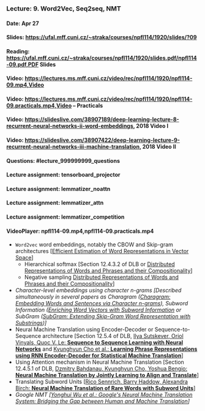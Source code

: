 ### Lecture: 9. Word2Vec, Seq2seq, NMT
#### Date: Apr 27
#### Slides: https://ufal.mff.cuni.cz/~straka/courses/npfl114/1920/slides/?09
#### Reading: https://ufal.mff.cuni.cz/~straka/courses/npfl114/1920/slides.pdf/npfl114-09.pdf,PDF Slides
#### Video: https://lectures.ms.mff.cuni.cz/video/rec/npfl114/1920/npfl114-09.mp4,Video
#### Video: https://lectures.ms.mff.cuni.cz/video/rec/npfl114/1920/npfl114-09.practicals.mp4,Video – Practicals
#### Video: https://slideslive.com/38907189/deep-learning-lecture-8-recurrent-neural-networks-ii-word-embeddings, 2018 Video I
#### Video: https://slideslive.com/38907422/deep-learning-lecture-9-recurrent-neural-networks-iii-machine-translation, 2018 Video II
#### Questions: #lecture_999999999_questions
#### Lecture assignment: tensorboard_projector
#### Lecture assignment: lemmatizer_noattn
#### Lecture assignment: lemmatizer_attn
#### Lecture assignment: lemmatizer_competition
#### VideoPlayer: npfl114-09.mp4,npfl114-09.practicals.mp4

- `Word2vec` word embeddings, notably the CBOW and Skip-gram architectures [[Efficient Estimation of Word Representations in Vector Space](https://arxiv.org/abs/1301.3781)]
  - Hierarchical softmax [Section 12.4.3.2 of DLB or [Distributed Representations of Words and Phrases and their Compositionality](https://arxiv.org/abs/1310.4546)]
  - Negative sampling [Distributed Representations of Words and Phrases and their Compositionality](https://arxiv.org/abs/1310.4546)]
- _Character-level embeddings using character n-grams [Described simultaneously in several papers as Charagram ([Charagram: Embedding Words and Sentences via Character n-grams](https://arxiv.org/abs/1607.02789)), Subword Information ([Enriching Word Vectors with Subword Information](https://arxiv.org/abs/1607.04606) or SubGram ([SubGram: Extending Skip-Gram Word Representation with Substrings](http://link.springer.com/chapter/10.1007/978-3-319-45510-5_21))]_
- Neural Machine Translation using Encoder-Decoder or Sequence-to-Sequence architecture [Section 12.5.4 of DLB, [Ilya Sutskever, Oriol Vinyals, Quoc V. Le: **Sequence to Sequence Learning with Neural Networks**](https://arxiv.org/abs/1409.3215) and [Kyunghyun Cho et al.: **Learning Phrase Representations using RNN Encoder-Decoder for Statistical Machine Translation**](https://arxiv.org/abs/1406.1078)]
- Using Attention mechanism in Neural Machine Translation [Section 12.4.5.1 of DLB, [Dzmitry Bahdanau, Kyunghyun Cho, Yoshua Bengio: **Neural Machine Translation by Jointly Learning to Align and Translate**](https://arxiv.org/abs/1409.0473)]
- Translating Subword Units [[Rico Sennrich, Barry Haddow, Alexandra Birch: **Neural Machine Translation of Rare Words with Subword Units**](https://arxiv.org/abs/1508.07909)]
- _Google NMT [[Yonghui Wu et al.: Google's Neural Machine Translation System: Bridging the Gap between Human and Machine Translation](https://arxiv.org/abs/1609.08144)]_
